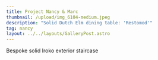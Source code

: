 ```yaml
---
title: Project Nancy & Marc
thumbnail: /upload/img_6104-medium.jpeg
description: "Solid Dutch Elm dining table: 'Restomod'"
tag: nancy
layout: ../../layouts/GalleryPost.astro
---
```

Bespoke solid Iroko exterior staircase